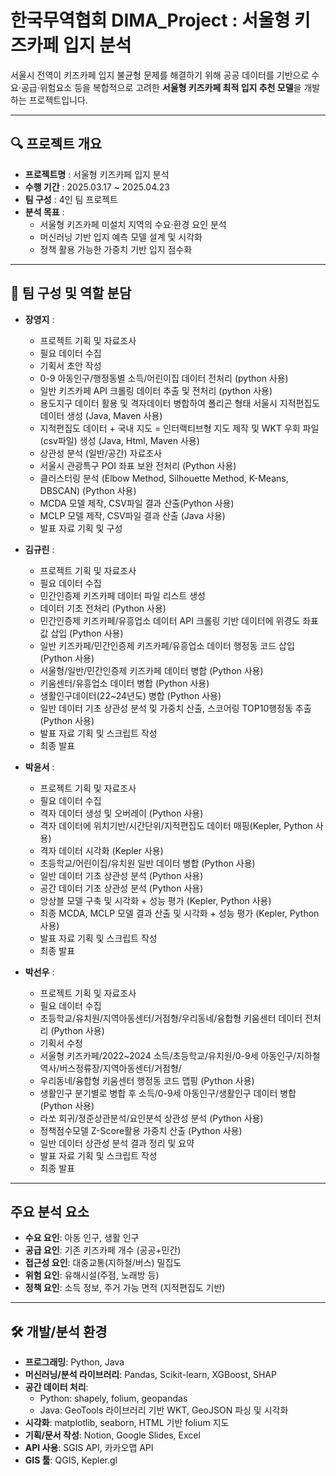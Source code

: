 # 한국무역협회 DIMA_Project : 서울형 키즈카페 입지 분석 
서울시 전역이 키즈카페 입지 불균형 문제를 해결하기 위해
공공 데이터를 기반으로 수요·공급·위험요소 등을 복합적으로 고려한
**서울형 키즈카페 최적 입지 추천 모델**을 개발하는 프로젝트입니다.

-----

## 🔍 프로젝트 개요
- **프로젝트명** : 서울형 키즈카페 입지 분석
- **수행 기간** : 2025.03.17 ~ 2025.04.23
- **팀 구성** : 4인 팀 프로젝트
- **분석 목표** :
  - 서울형 키즈카페 미설치 지역의 수요·환경 요인 분석
  - 머신러닝 기반 입지 예측 모델 설계 및 시각화
  - 정책 활용 가능한 가중치 기반 입지 점수화

-----

## 👥 팀 구성 및 역할 분담

- **장영지** : 
  - 프로젝트 기획 및 자료조사
  - 필요 데이터 수집
  - 기획서 초안 작성
  - 0-9 아동인구/행정동별 소득/어린이집 데이터 전처리 (python 사용)
  - 일반 키즈카페 API 크롤링 데이터 추출 및 전처리 (python 사용)
  - 용도지구 데이터 활용 및 격자데이터 병합하여 폴리곤 형태 서울시 지적편집도 데이터 생성 (Java, Maven 사용) 
  - 지적편집도 데이터 + 국내 지도 = 인터랙티브형 지도 제작 및 WKT 우회 파일(csv파일) 생성 (Java, Html, Maven 사용)
  - 상관성 분석 (일반/공간) 자료조사
  - 서울시 관광특구 POI 좌표 보완 전처리 (Python 사용)
  - 클러스터링 분석 (Elbow Method, Silhouette Method, K-Means, DBSCAN) (Python 사용)
  - MCDA 모델 제작, CSV파일 결과 산출(Python 사용)
  - MCLP 모델 제작, CSV파일 결과 산출 (Java 사용)
  - 발표 자료 기획 및 구성

- **김규린** :
  - 프로젝트 기획 및 자료조사
  - 필요 데이터 수집
  - 민간인증제 키즈카페 데이터 파일 리스트 생성
  - 데이터 기초 전처리 (Python 사용)
  - 민간인증제 키즈카페/유흥업소 데이터 API 크롤링 기반 데이터에 위경도 좌표 값 삽입 (Python 사용)
  - 일반 키즈카페/민간인증제 키즈카페/유흥업소 데이터 행정동 코드 삽입 (Python 사용)
  - 서울형/일반/민간인증제 키즈카페 데이터 병합 (Python 사용)
  - 키움센터/유흥업소 데이터 병합 (Python 사용)
  - 생활인구데이터(22~24년도) 병합 (Python 사용)
  - 일반 데이터 기초 상관성 분석 및 가중치 산출, 스코어링 TOP10행정동 추출 (Python 사용)
  - 발표 자료 기획 및 스크립트 작성
  - 최종 발표

- **박윤서** :
  - 프로젝트 기획 및 자료조사
  - 필요 데이터 수집
  - 격자 데이터 생성 및 오버레이 (Python 사용)
  - 격자 데이터에 위치기반/시간단위/지적편집도 데이터 매핑(Kepler, Python 사용)
  - 격자 데이터 시각화 (Kepler 사용)
  - 초등학교/어린이집/유치원 일반 데이터 병합 (Python 사용)
  - 일반 데이터 기초 상관성 분석 (Python 사용)
  - 공간 데이터 기초 상관성 분석 (Python 사용)
  - 앙상블 모델 구축 및 시각화 + 성능 평가 (Kepler, Python 사용)
  - 최종 MCDA, MCLP 모델 결과 산출 및 시각화 + 성능 평가 (Kepler, Python 사용)
  - 발표 자료 기획 및 스크립트 작성
  - 최종 발표

- **박선우** :
  - 프로젝트 기획 및 자료조사
  - 필요 데이터 수집
  - 초등학교/유치원/지역아동센터/거점형/우리동네/융합형 키움센터 데이터 전처리 (Python 사용)
  - 기획서 수정
  - 서울형 키즈카페/2022~2024 소득/초등학교/유치원/0-9세 아동인구/지하철 역사/버스정류장/지역아동센터/거점형/
  - 우리동네/융합형 키움센터 행정동 코드 맵핑 (Python 사용)
  - 생활인구 분기별로 병합 후 소득/0-9세 아동인구/생활인구 데이터 병합 (Python 사용)
  - 라쏘 회귀/정준상관분석/요인분석 상관성 분석 (Python 사용)
  - 정책점수모델 Z-Score활용 가중치 산출 (Python 사용)
  - 일반 데이터 상관성 분석 결과 정리 및 요약
  - 발표 자료 기획 및 스크립트 작성
  - 최종 발표

-----

## 주요 분석 요소
- **수요 요인**: 아동 인구, 생활 인구
- **공급 요인**: 기존 키즈카페 개수 (공공+민간)
- **접근성 요인**: 대중교통(지하철/버스) 밀집도
- **위험 요인**: 유해시설(주점, 노래방 등)
- **정책 요인**: 소득 정보, 주거 가능 면적 (지적편집도 기반)

-----

## 🛠️ 개발/분석 환경
- **프로그래밍**: Python, Java
- **머신러닝/분석 라이브러리**: Pandas, Scikit-learn, XGBoost, SHAP
- **공간 데이터 처리**:
  - Python: shapely, folium, geopandas
  - Java: GeoTools 라이브러리 기반 WKT, GeoJSON 파싱 및 시각화
- **시각화**: matplotlib, seaborn, HTML 기반 folium 지도
- **기획/문서 작성**: Notion, Google Slides, Excel
- **API 사용**: SGIS API, 카카오맵 API
- **GIS 툴**: QGIS, Kepler.gl


